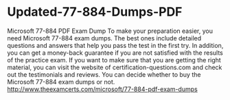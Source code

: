 # Updated-77-884-Dumps-PDF
Microsoft 77-884 PDF Exam Dump
To make your preparation easier, you need Microsoft 77-884 exam dumps. The best ones include detailed questions and answers that help you pass the test in the first try. In addition, you can get a money-back guarantee if you are not satisfied with the results of the practice exam. If you want to make sure that you are getting the right material, you can visit the website of certification-questions.com and check out the testimonials and reviews. You can decide whether to buy the Microsoft 77-884 exam dumps or not.
http://www.theexamcerts.com/microsoft/77-884-pdf-exam-dumps
